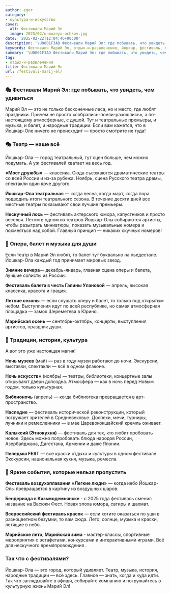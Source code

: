 ```yaml
---
author: egor
category:
- культура-и-искусство
cover:
  alt: Фестивали Марий Эл
  image: 2025/02/u-muzeya-ochkov.jpg
date: '2025-02-22T12:04:46+00:00'
description: '\U0001F3AD Фестивали Марий Эл: где побывать, что увидеть, чем удивиться Марий Эл — это не только бесконечные леса, но и место, где любят праздники....'
keywords: Фестивали Марий Эл, отдых-и-развлечения, йошкар, фестиваль, музыка, марий, балет, вс, ола, это, только, просто, традиции, театр, театры, россии, одном
summary: '\U0001F3AD Фестивали Марий Эл: где побывать, что увидеть, чем удивиться Марий Эл — это не только бесконечные леса, но и место, где любят праздники....'
tag:
- отдых-и-развлечения
title: Фестивали Марий Эл
url: /festivali-marij-el/
---
```


### 🎭 Фестивали Марий Эл: где побывать, что увидеть, чем удивиться

Марий Эл — это не только бесконечные леса, но и место, где любят праздники. Причем не просто «собрались-поели-разошлись», а по-настоящему атмосферные, с душой. Тут и театральные премьеры, и музыка, и балет, и народные традиции. Если вам кажется, что в Йошкар-Оле ничего не происходит — просто смотрите не туда!

### 🎭 Театр — наше всё

Йошкар-Ола — город театральный, тут сцен больше, чем можно подумать. А уж фестивалей хватает на весь год.

**«Мост дружбы»** — классика. Сюда съезжаются драматические театры со всей России и из-за рубежа. Ноябрь, сцена Русского театра драмы, спектакли один ярче другого.

**Йошкар-Ола театральная** — когда весна, когда март, когда пора подводить итоги театрального сезона. В течение десяти дней все местные театры показывают свои лучшие премьеры.

**Нескучный лось** — фестиваль актерского юмора, капустников и просто веселья. Летом в одном из театров Йошкар-Олы собираются артисты, чтобы разыграть миниатюры, показать музыкальные номера и посмеяться над собой. Главный принцип — никаких скучных номеров!

### 🎼 Опера, балет и музыка для души

Если театр в Марий Эл любят, то балет тут буквально на пьедестале. Йошкар-Ола каждый год принимает мировых звезд.

**Зимние вечера**— декабрь-январь, главная сцена оперы и балета, лучшие солисты из России.

**Фестиваль балета в честь Галины Улановой** — апрель, высокая классика, красота и грация.

**Летние сезоны** — если слушать оперу и балет, то только под открытым небом. Выступления идут по всей республике, но самая атмосферная площадка — замок Шереметева в Юрино.

**Марийская осень** — сентябрь-октябрь, концерты, выступления артистов, праздник души.

### 🎨 Традиции, история, культура

А вот это уже настоящая магия!

**Ночь музеев** (май) — раз в году музеи работают до ночи. Экскурсии, выставки, спектакли — всё в одном флаконе.

**Ночь искусств»** (ноябрь) — театры, библиотеки, концертные залы открывают двери допоздна. Атмосфера — как в ночь перед Новым годом, только культурная.

**Библионочь** (апрель) — когда библиотека превращается в арт-пространство.

**Наследие** — фестиваль исторической реконструкции, который погружает зрителей в Средневековье. Доспехи, мечи, турниры, лучники и ремесленники — в мае Царевококшайский кремль оживает.

**Калыксий (Этнокухня)** — фестиваль для тех, кто любит пробовать новое. Здесь можно попробовать блюда народов России, Азербайджана, Дагестана, Армении и даже Японии.

**Пеледыш FEST** — все краски отдыха и культуры в одном фестивале. Экскурсии, национальная кухня, музыка, ремесла.

### 🎈 Яркие события, которые нельзя пропустить

 **Фестиваль воздухоплавания «Легкие люди»** — когда небо Йошкар-Олы превращается в картину из воздушных шаров.

**Бендериада в Козьмодемьянске** \- с 2025 года фестиваль сменил название на Васюки Фест. Новая эпоха юмора, сатиры и шахмат.

**Всероссийский фестиваль красок** — если хотите оказаться по уши в разноцветном безумии, то вам сюда. Лето, солнце, музыка и краски, летящие в небо.

**Марийское лето, Марийская зима** \- мастер-классы, спортивные мероприятия с эстафетами, конкурсами и интерактивными играми. Всё для нескучного времяпровождения .

### **Так что с фестивалями?**

Йошкар-Ола — это город, который удивляет. Театр, музыка, история, народные традиции — всё здесь. Главное — знать, когда и куда идти. Так что заглядывайте в афиши, собирайте компанию и погружайтесь в культурную жизнь Марий Эл!